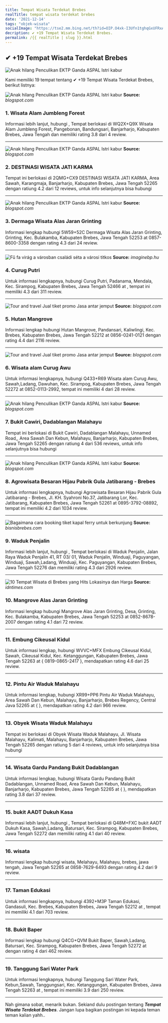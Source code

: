 ```yaml
---
title: Tempat Wisata Terdekat Brebes
realTitle: tempat wisata terdekat brebes
date: '2021-12-14'
tags: "objek-wisata"
socialImage: "https://tse2.mm.bing.net/th?id=OIP.O4xk-I3Ufn1tghqGxUFRxAHaJS&amp;pid=15.1"
decription: ✔ +19 Tempat Wisata Terdekat Brebes.
permalink: /{{ realTitle | slug }}.html
---
```


## ✔ +19 Tempat Wisata Terdekat Brebes

![Anak hilang Penculikan EKTP Ganda  ASPAL Istri kabur ](https://2.bp.blogspot.com/-oT0dhernYCY/V_pXojRTAfI/AAAAAAAAAL8/a31nvYIxP5Qf5gIxdxUw4phQr7sP7fZBACLcB/s1600/A%2BPOLISI%2BNANA%2B998.jpg)



Kami memiliki 19 tempat tentang ✔ +19 Tempat Wisata Terdekat Brebes, berikut listnya:



![Anak hilang Penculikan EKTP Ganda  ASPAL Istri kabur ](https://tse2.mm.bing.net/th?id=OIP.2Ot8BgfFaYF7cDDJxmOVrQC_FG&amp;pid=15.1)
**Source:** _blogspot.com_


### 1. Wisata Alam Jumbleng Forest



Informasi lebih lanjut, hubungi , Tempat berlokasi di WQ2X+Q9X Wisata Alam Jumbleng Forest, Pangebonan, Bandungsari, Banjarharjo, Kabupaten Brebes, Jawa Tengah dan memiliki rating 3.8 dari 4 review.

---


![Anak hilang Penculikan EKTP Ganda  ASPAL Istri kabur ](https://tse2.mm.bing.net/th?id=OIP.KtcpT7euK9TDufrRHUVI9AHaK_&amp;pid=15.1)
**Source:** _blogspot.com_


### 2. DESTINASI WISATA JATI KARMA



Tempat ini berlokasi di 2QMG+CX9 DESTINASI WISATA JATI KARMA, Area Sawah, Karangmaja, Banjarharjo, Kabupaten Brebes, Jawa Tengah 52265 dengan ratiung 4.2 dari 12 reviews, untuk info selanjutnya bisa hubungi 

---


![Anak hilang Penculikan EKTP Ganda  ASPAL Istri kabur ](https://tse4.mm.bing.net/th?id=OIP.AB9OaGl_O2YIFCuHP2L7rAHaGi&amp;pid=15.1)
**Source:** _blogspot.com_


### 3. Dermaga Wisata Alas Jaran Grinting



Informasi lengkap hubungi 5W59+52C Dermaga Wisata Alas Jaran Grinting, Grinting, Kec. Bulakamba, Kabupaten Brebes, Jawa Tengah 52253 at 0857-8600-3358 dengan rating 4.3 dari 24 review.

---


![Fű fa virág a városban  családi séta a városi titkos ](https://tse2.mm.bing.net/th?id=OIP.hvKbSPwRXxwL8qKQ5odISAHaE7&amp;pid=15.1)
**Source:** _imaginebp.hu_


### 4. Curug Putri



Untuk informasi lengkapnya, hubungi Curug Putri, Padanama, Mendala, Kec. Sirampog, Kabupaten Brebes, Jawa Tengah 52466 at , tempat ini memiliki 4.3 dari 311 review.

---


![Tour and travel Jual tiket promo Jasa antar jemput ](https://tse3.mm.bing.net/th?id=OIP.SMYO7M8HupI1ZPvh1TKeKQAAAA&amp;pid=15.1)
**Source:** _blogspot.com_


### 5. Hutan Mangrove



Informasi lengkap hubungi Hutan Mangrove, Pandansari, Kaliwlingi, Kec. Brebes, Kabupaten Brebes, Jawa Tengah 52212 at 0856-0241-0121 dengan rating 4.4 dari 2116 review.

---


![Tour and travel Jual tiket promo Jasa antar jemput ](https://tse2.mm.bing.net/th?id=OIP.m6cTgbH19F4TnvWmfYuY8QHaG1&amp;pid=15.1)
**Source:** _blogspot.com_


### 6. Wisata alam Curug Awu



Untuk informasi lengkapnya, hubungi Q433+R69 Wisata alam Curug Awu, Sawah,Ladang, Dawuhan, Kec. Sirampog, Kabupaten Brebes, Jawa Tengah 52272 at 0852-0113-2992, tempat ini memiliki 4 dari 28 review.

---


![Anak hilang Penculikan EKTP Ganda  ASPAL Istri kabur ](https://tse2.mm.bing.net/th?id=OIP.XXyG9zXUfu13KJjIt8RkggDfEY&amp;pid=15.1)
**Source:** _blogspot.com_


### 7. Bukit Cawiri, Dadablangan Malahayu



Tempat ini berlokasi di Bukit Cawiri, Dadablangan Malahayu, Unnamed Road,, Area Sawah Dan Kebun, Malahayu, Banjarharjo, Kabupaten Brebes, Jawa Tengah 52265 dengan ratiung 4 dari 536 reviews, untuk info selanjutnya bisa hubungi 

---


![Anak hilang Penculikan EKTP Ganda  ASPAL Istri kabur ](https://tse1.mm.bing.net/th?id=OIP.Lv1O8ov2nL_C9DgKFht1TQEUEs&amp;pid=15.1)
**Source:** _blogspot.com_


### 8. Agrowisata Besaran Hijau Pabrik Gula Jatibarang - Brebes



Untuk informasi lengkapnya, hubungi Agrowisata Besaran Hijau Pabrik Gula Jatibarang - Brebes, Jl. KH. Syahroni No.37, Jatibarang Lor, Kec. Jatibarang, Kabupaten Brebes, Jawa Tengah 52261 at 0895-3792-08892, tempat ini memiliki 4.2 dari 1034 review.

---


![Bagaimana cara booking tiket kapal ferry untuk berkunjung ](https://tse4.mm.bing.net/th?id=OIP.ZdY2kIw5txrqIXJHtSxMswAAAA&amp;pid=15.1)
**Source:** _bisnisbrebes.com_


### 9. Waduk Penjalin



Informasi lebih lanjut, hubungi , Tempat berlokasi di Waduk Penjalin, Jalan Raya Waduk Penjalin 41, RT 03/ 01, Waduk Penjalin, Winduaji, Paguyangan, Winduaji, Sawah,Ladang, Winduaji, Kec. Paguyangan, Kabupaten Brebes, Jawa Tengah 52276 dan memiliki rating 4.3 dari 2926 review.

---


![10 Tempat Wisata di Brebes yang Hits Lokasinya dan Harga ](https://tse4.mm.bing.net/th?id=OIP.W0liMLrB7-tLge7sQd44FQHaEK&amp;pid=15.1)
**Source:** _idntimes.com_


### 10. Mangrove Alas Jaran Grinting



Informasi lengkap hubungi Mangrove Alas Jaran Grinting, Desa, Grinting, Kec. Bulakamba, Kabupaten Brebes, Jawa Tengah 52253 at 0852-8678-2007 dengan rating 4.1 dari 72 review.

---


### 11. Embung Cikeusal Kidul



Untuk informasi lengkap, hubungi WVVC+MFX Embung Cikeusal Kidul, Sawah, Cikeusal Kidul, Kec. Ketanggungan, Kabupaten Brebes, Jawa Tengah 52263 at { 0819-0865-2417 }, mendapatkan rating 4.6 dari 25 review.

---


### 12. Pintu Air Waduk Malahayu



Untuk informasi lengkap, hubungi XR99+PP6 Pintu Air Waduk Malahayu, Area Sawah Dan Kebun, Malahayu, Banjarharjo, Brebes Regency, Central Java 52265 at {  }, mendapatkan rating 4.2 dari 966 review.

---


### 13. Obyek Wisata Waduk Malahayu



Tempat ini berlokasi di Obyek Wisata Waduk Malahayu, Jl. Wisata Malahayu, Kalimati, Malahayu, Banjarharjo, Kabupaten Brebes, Jawa Tengah 52265 dengan ratiung 5 dari 4 reviews, untuk info selanjutnya bisa hubungi 

---


### 14. Wisata Gardu Pandang Bukit Dadablangan



Untuk informasi lengkap, hubungi Wisata Gardu Pandang Bukit Dadablangan, Unnamed Road, Area Sawah Dan Kebun, Malahayu, Banjarharjo, Kabupaten Brebes, Jawa Tengah 52265 at {  }, mendapatkan rating 3.8 dari 37 review.

---


### 15. bukit AADT Dukuh Kasa



Informasi lebih lanjut, hubungi , Tempat berlokasi di Q48M+FXC bukit AADT Dukuh Kasa, Sawah,Ladang, Batursari, Kec. Sirampog, Kabupaten Brebes, Jawa Tengah 52272 dan memiliki rating 4.1 dari 40 review.

---


### 16. wisata



Informasi lengkap hubungi wisata, Melahayu, Malahayu, brebes, jawa tengah, Jawa Tengah 52265 at 0858-7629-6493 dengan rating 4.2 dari 9 review.

---


### 17. Taman Edukasi



Untuk informasi lengkapnya, hubungi 4392+M3P Taman Edukasi, Gandasuli, Kec. Brebes, Kabupaten Brebes, Jawa Tengah 52212 at , tempat ini memiliki 4.1 dari 703 review.

---


### 18. Bukit Baper



Informasi lengkap hubungi Q4CG+QVM Bukit Baper, Sawah,Ladang, Batursari, Kec. Sirampog, Kabupaten Brebes, Jawa Tengah 52272 at  dengan rating 4 dari 462 review.

---


### 19. Tanggung Sari Water Park



Untuk informasi lengkapnya, hubungi Tanggung Sari Water Park, Kebun,Sawah, Tanggungsari, Kec. Ketanggungan, Kabupaten Brebes, Jawa Tengah 52263 at , tempat ini memiliki 3.9 dari 250 review.

---









Nah gimana sobat, menarik bukan. Sekiand dulu postingan tentang ***Tempat Wisata Terdekat Brebes***. Jangan lupa bagikan postingan ini kepada teman teman kalian yahh..
